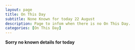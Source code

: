 ```yaml
---
layout: page
title: On This Day
subtitle: None Known for today 22 August
description: Page to infom when there is no On This Day.
categories: [On This Day]
---
```


**Sorry no known details for today**
